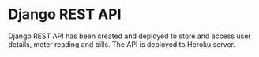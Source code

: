 # Django REST API

Django REST API has been created and deployed to store and access user details, meter reading and bills. The API is deployed to Heroku server.
